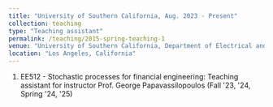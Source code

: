 ```yaml
---
title: "University of Southern California, Aug. 2023 - Present"
collection: teaching
type: "Teaching assistant"
permalink: /teaching/2015-spring-teaching-1
venue: "University of Southern California, Department of Electrical and Computer Engineering"
location: "Los Angeles, California"
---
```


1. EE512 - Stochastic processes for financial engineering: Teaching assistant for instructor Prof. George Papavassilopoulos (Fall '23, '24, Spring '24, '25)
